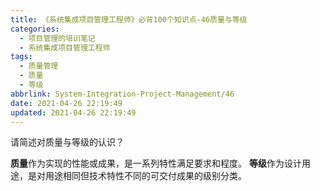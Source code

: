 ```yaml
---
title: 《系统集成项目管理工程师》必背100个知识点-46质量与等级
categories:
  - 项目管理的培训笔记
  - 系统集成项目管理工程师
tags:
  - 质量管理
  - 质量
  - 等级
abbrlink: System-Integration-Project-Management/46
date: 2021-04-26 22:19:49
updated: 2021-04-26 22:19:49
---
```


请简述对质量与等级的认识？

**质量**作为实现的性能或成果，是一系列特性满足要求和程度。
**等级**作为设计用途，是对用途相同但技术特性不同的可交付成果的级别分类。
